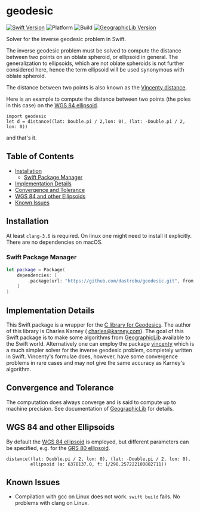 # geodesic

[![Swift Version](https://img.shields.io/badge/swift-5.7-blue.svg)](https://swift.org)
![Platform](https://img.shields.io/badge/platform-macOS|linux--64-lightgray.svg)
![Build](https://github.com/dastrobu/geodesic/actions/workflows/ci.yaml/badge.svg)
[![GeographicLib Version](https://img.shields.io/badge/GeographicLib-2.0-blue.svg)](https://github.com/geographiclib/geographiclib-c/releases/tag/v2.0)

Solver for the inverse geodesic problem in Swift.

The inverse geodesic problem must be solved to compute the distance between two points on an oblate spheroid, or
ellipsoid in general. The generalization to ellipsoids, which are not oblate spheroids is not further considered here,
hence the term ellipsoid will be used synonymous with oblate spheroid.

The distance between two points is also known as the
[Vincenty distance](https://en.wikipedia.org/wiki/Vincenty's_formulae).

Here is an example to compute the distance between two points (the poles in this case) on the
[WGS 84 ellipsoid](https://en.wikipedia.org/wiki/World_Geodetic_System).

    import geodesic
    let d = distance((lat: Double.pi / 2,lon: 0), (lat: -Double.pi / 2, lon: 0))

and that's it.

<!-- START doctoc generated TOC please keep comment here to allow auto update -->
<!-- DON'T EDIT THIS SECTION, INSTEAD RE-RUN doctoc TO UPDATE -->
## Table of Contents

- [Installation](#installation)
  - [Swift Package Manager](#swift-package-manager)
- [Implementation Details](#implementation-details)
- [Convergence and Tolerance](#convergence-and-tolerance)
- [WGS 84 and other Ellipsoids](#wgs-84-and-other-ellipsoids)
- [Known Issues](#known-issues)

<!-- END doctoc generated TOC please keep comment here to allow auto update -->

## Installation

At least `clang-3.6` is required. On linux one might need to install it explicitly. There are no dependencies on macOS.

### Swift Package Manager

```swift
let package = Package(
    dependencies: [
        .package(url: "https://github.com/dastrobu/geodesic.git", from: "1.3.0"),
    ]
)
```

## Implementation Details

This Swift package is a wrapper for the
[C library for Geodesics](https://geographiclib.sourceforge.io/html/C/). The author of this library is Charles Karney (
charles@karney.com). The goal of this Swift package is to make some algorithms from
[GeographicLib](https://github.com/geographiclib/geographiclib-c) available to the Swift world. Alternatively one can employ the
package
[vincenty](https://github.com/dastrobu/vincenty)
which is a much simpler solver for the inverse geodesic problem, completely written in Swift. Vincenty's formulae does,
however, have some convergence problems in rare cases and may not give the same accuracy as Karney's algorithm.

## Convergence and Tolerance

The computation does always converge and is said to compute up to machine precision. See documentation
of [GeographicLib](https://geographiclib.sourceforge.io/) for details.

## WGS 84 and other Ellipsoids

By default the
[WGS 84 ellipsoid](https://en.wikipedia.org/wiki/World_Geodetic_System)
is employed, but different parameters can be specified, e.g. for the
[GRS 80 ellipsoid](https://en.wikipedia.org/wiki/GRS_80).

    distance((lat: Double.pi / 2, lon: 0), (lat: -Double.pi / 2, lon: 0), 
             ellipsoid (a: 6378137.0, f: 1/298.257222100882711))

## Known Issues

* Compilation with gcc on Linux does not work. `swift build` fails. No problems with clang on Linux. 
 

